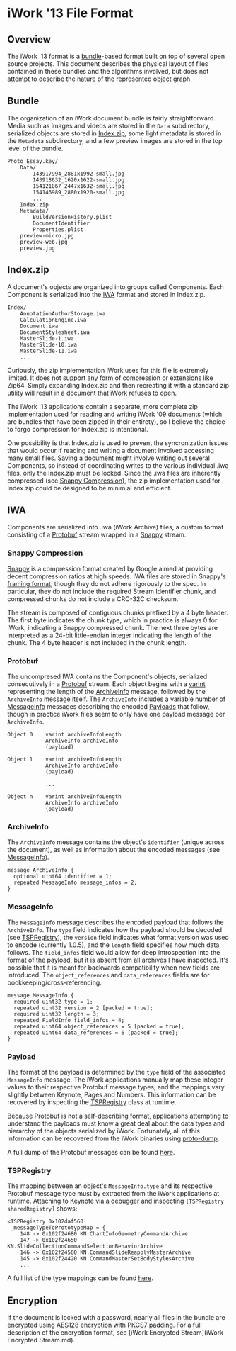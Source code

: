 # iWork '13 File Format

## <a name="overview"/>Overview
The iWork '13 format is a [bundle](https://developer.apple.com/library/mac/documentation/corefoundation/conceptual/cfbundles/DocumentPackages/DocumentPackages.html)-based format built on top of several open source projects. This document describes the physical layout of files contained in these bundles and the algorithms involved, but does not attempt to describe the nature of the represented object graph.

## <a name="bundle"/>Bundle

The organization of an iWork document bundle is fairly straightforward. Media such as images and videos are stored in the `Data` subdirectory, serialized objects are stored in [Index.zip](#index-zip), some light metadata is stored in the `Metadata` subdirectory, and a few preview images are stored in the top level of the bundle.

	Photo Essay.key/
		Data/
			143917994_2881x1992-small.jpg
			143918632_1620x1622-small.jpg
			154121867_2447x1632-small.jpg
			154146989_2880x1920-small.jpg
			...
		Index.zip
		Metadata/
			BuildVersionHistory.plist
			DocumentIdentifier
			Properties.plist
		preview-micro.jpg
		preview-web.jpg
		preview.jpg

## <a name="index-zip" />Index.zip
A document's objects are organized into groups called Components. Each Component is serialized into the [IWA](#iwa) format and stored in Index.zip.

	Index/
		AnnotationAuthorStorage.iwa
		CalculationEngine.iwa
		Document.iwa
		DocumentStylesheet.iwa
		MasterSlide-1.iwa
		MasterSlide-10.iwa
		MasterSlide-11.iwa
		...

Curiously, the zip implementation iWork uses for this file is extremely limited. It does not support any form of compression or extensions like Zip64. Simply expanding Index.zip and then recreating it with a standard zip utility will result in a document that iWork refuses to open.

The iWork '13 applications contain a separate, more complete zip implementation used for reading and writing iWork '09 documents (which are bundles that have been zipped in their entirety), so I believe the choice to forgo compression for Index.zip is intentional.

One possibility is that Index.zip is used to prevent the syncronization issues that would occur if reading and writing a document involved accessing many small files. Saving a document might involve writing out several Components, so instead of coordinating writes to the various individual .iwa files, only the Index.zip must be locked. Since the .iwa files are inherently compressed (see [Snappy Compression](#snappy-compression)), the zip implementation used for Index.zip could be designed to be minimial and efficient.

## <a name="iwa"/>IWA

Components are serialized into .iwa (iWork Archive) files, a custom format consisting of a [Protobuf](#protobuf) stream wrapped in a [Snappy](#snappy-compression) stream.

### <a name="snappy-compression"/>Snappy Compression
[Snappy](https://code.google.com/p/snappy/) is a compression format created by Google aimed at providing decent compression ratios at high speeds. IWA files are stored in Snappy's [framing format](https://code.google.com/p/snappy/source/browse/trunk/framing_format.txt), though they do not adhere rigorously to the spec. In particular, they do not include the required Stream Identifier chunk, and compressed chunks do not include a CRC-32C checksum.

The stream is composed of contiguous chunks prefixed by a 4 byte header. The first byte indicates the chunk type, which in practice is always 0 for iWork, indicating a Snappy compressed chunk. The next three bytes are interpreted as a 24-bit little-endian integer indicating the length of the chunk. The 4 byte header is not included in the chunk length.

### <a name="protobuf"/>Protobuf
The uncompresed IWA contains the Component's objects, serialized consecutively in a [Protobuf](https://code.google.com/p/protobuf/) stream. Each object begins with a [varint](https://developers.google.com/protocol-buffers/docs/encoding#varints) representing the length of the [ArchiveInfo](#archiveinfo) message, followed by the `ArchiveInfo` message itself. The `ArchiveInfo` includes a variable number of [MessageInfo](#messageinfo) messages describing the encoded [Payloads](#payload) that follow, though in practice iWork files seem to only have one payload message per `ArchiveInfo`.

	Object 0	varint archiveInfoLength
				ArchiveInfo archiveInfo
				(payload)
				
	Object 1	varint archiveInfoLength
				ArchiveInfo archiveInfo
				(payload)
				
				...
					
	Object n	varint archiveInfoLength
				ArchiveInfo archiveInfo
				(payload)

### <a name="archiveinfo" />ArchiveInfo

The `ArchiveInfo` message contains the object's `identifier` (unique across the document), as well as information about the encoded messages (see [MessageInfo](#messageinfo)).

	message ArchiveInfo {
	  optional uint64 identifier = 1;
	  repeated MessageInfo message_infos = 2;
	}

### <a name="messageinfo" />MessageInfo

The `MessageInfo` message describes the encoded payload that follows the `ArchiveInfo`. The `type` field indicates how the payload should be decoded (see [TSPRegistry](#tspregistry)), the `version` field indicates what format version was used to encode (currently 1.0.5), and the `length` field specifies how much data follows. The `field_infos` field would allow for deep introspection into the format of the payload, but it is absent from all archives I have inspected. It's possible that it is meant for backwards compatibility when new fields are introduced. The `object_references` and `data_references` fields are for bookkeeping/cross-referencing.

	message MessageInfo {
	  required uint32 type = 1;
	  repeated uint32 version = 2 [packed = true];
	  required uint32 length = 3;
	  repeated FieldInfo field_infos = 4;
	  repeated uint64 object_references = 5 [packed = true];
	  repeated uint64 data_references = 6 [packed = true];
	}

### <a name="payload"/>Payload
The format of the payload is determined by the `type` field of the associated `MessageInfo` message. The iWork applications manually map these integer values to their respective Protobuf message types, and the mappings vary slightly between Keynote, Pages and Numbers. This information can be recovered by inspecting the [TSPRegistry](#tspregistry) class at runtime.

Because Protobuf is not a self-describing format, applications attempting to understand the payloads must know a great deal about the data types and hierarchy of the objects serialized by iWork. Fortunately, all of this information can be recovered from the iWork binaries using [proto-dump](https://github.com/obriensp/proto-dump).

A full dump of the Protobuf messages can be found [here](../iWorkFileInspector/iWorkFileInspector/Messages/Proto/).

### <a name="tspregistry" />TSPRegistry
The mapping between an object's `MessageInfo.type` and its respective Protobuf message type must by extracted from the iWork applications at runtime. Attaching to Keynote via a debugger and inspecting `[TSPRegistry sharedRegistry]` shows:

	<TSPRegistry 0x102daf560 
	 _messageTypeToPrototypeMap = {
		148 -> 0x102f24680 KN.ChartInfoGeometryCommandArchive
		147 -> 0x102f24650 KN.SlideCollectionCommandSelectionBehaviorArchive
		146 -> 0x102f24560 KN.CommandSlideReapplyMasterArchive
		145 -> 0x102f24420 KN.CommandMasterSetBodyStylesArchive
		...

A full list of the type mappings can be found [here](../iWorkFileInspector/iWorkFileInspector/Persistence/MessageTypes/).

## <a name="encryption"/>Encryption
If the document is locked with a password, nearly all files in the bundle are encrypted using [AES128](http://en.wikipedia.org/wiki/Advanced_Encryption_Standard) encryption with [PKCS7](http://en.wikipedia.org/wiki/Padding_\(cryptography\)#PKCS7) padding. For a full description of the encryption format, see [iWork Encrypted Stream](iWork Encrypted Stream.md).